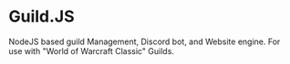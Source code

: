# Guild.JS
NodeJS based guild Management, Discord bot, and Website engine. For use with "World of Warcraft Classic" Guilds.
